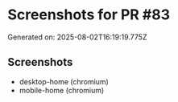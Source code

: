 # Screenshots for PR #83

Generated on: 2025-08-02T16:19:19.775Z

## Screenshots
- desktop-home (chromium)
- mobile-home (chromium)

